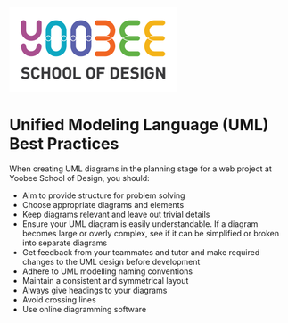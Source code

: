 [![Yoobee School of Design](../images/yoobee-logo-300w.png)](http://yoobee.ac.nz)

# Unified Modeling Language (UML) Best Practices

When creating UML diagrams in the planning stage for a web project at Yoobee School of Design, you should:

* Aim to provide structure for problem solving
* Choose appropriate diagrams and elements
* Keep diagrams relevant and leave out trivial details
* Ensure your UML diagram is easily understandable. If a diagram becomes large or overly complex, see if it can be simplified or broken into separate diagrams
* Get feedback from your teammates and tutor and make required changes to the UML design before development
* Adhere to UML modelling naming conventions
* Maintain a consistent and symmetrical layout
* Always give headings to your diagrams
* Avoid crossing lines 
* Use online diagramming software
